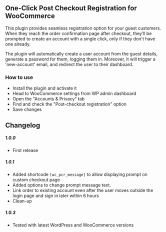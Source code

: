 ## One-Click Post Checkout Registration for WooCommerce

This plugin provides seamless registration option for your guest customers. When they reach the order confirmation page after checkout, they’ll be prompted to create an account with a single click, only if they don't have one already.

The plugin will automatically create a user account from the guest details, generate a password for them, logging them in. Moreover, it will trigger a 'new-account' email, and redirect the user to their dashboard.

### How to use
- Install the plugin and activate it
- Head to WooCommerce settings from WP admin dashboard
- Open the "Accounts & Privacy" tab
- Find and check the "Post-checkout registration" option
- Save changes

## Changelog

##### 1.0.0 
* First release
##### 1.0.1
* Added shortcode `[wc_pcr_message]` to allow displaying prompt on custom checkout page
* Added options to change prompt message text.
* Link order to existing account even after the user moves outside the login page and sign in later within 6 hours
* Clean-up
##### 1.0.3
* Tested with latest WordPress and WooCommerce versions